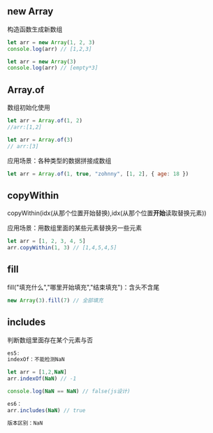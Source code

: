 ## new Array

构造函数生成新数组

```js
let arr = new Array(1, 2, 3)
console.log(arr) // [1,2,3]

let arr = new Array(3)
console.log(arr) // [empty*3]
```

## Array.of

数组初始化使用

```js
let arr = Array.of(1, 2)
//arr:[1,2]

let arr = Array.of(3)
// arr:[3]
```

应用场景：各种类型的数据拼接成数组

```js
let arr = Array.of(1, true, "zohnny", [1, 2], { age: 18 })
```

## copyWithin

copyWithin(idx(从那个位置开始替换),idx(从那个位置**开始**读取替换元素))

应用场景：用数组里面的某些元素替换另一些元素

```js
let arr = [1, 2, 3, 4, 5]
arr.copyWithin(1, 3) // [1,4,5,4,5]
```

## fill

fill("填充什么","哪里开始填充","结束填充")：含头不含尾

```js
new Array(3).fill(7) // 全部填充
```

## includes

判断数组里面存在某个元素与否

```js
es5:
indexOf：不能检测NaN

let arr = [1,2,NaN]
arr.indexOf(NaN) // -1

console.log(NaN == NaN) // false(js设计)

es6：
arr.includes(NaN) // true

版本区别：NaN
```
